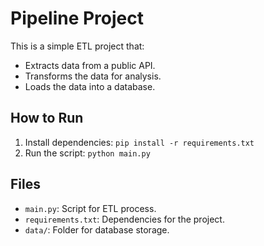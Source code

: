 # Pipeline Project

This is a simple ETL project that:
- Extracts data from a public API.
- Transforms the data for analysis.
- Loads the data into a database.

## How to Run
1. Install dependencies: `pip install -r requirements.txt`
2. Run the script: `python main.py`

## Files
- `main.py`: Script for ETL process.
- `requirements.txt`: Dependencies for the project.
- `data/`: Folder for database storage.
